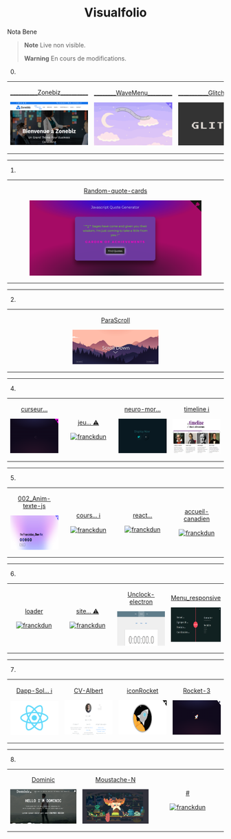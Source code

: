 # <h1 align="center">Visualfolio</h1>

Nota Bene

> **Note**
> Live non visible.
>
> **Warning**
> En cours de modifications.

0)
<!--////////////////////////////////// TABLE 0 \\\\\\\\\\\\\\\\\\\\\\\\\\\\\\\\\\\\\-->

<div align="center">
  <table>
	<tr width="#">  
	   <td width="#">	<!-- Zonebiz -->
		<p align="center"><a href="https://github.com/franckdun/zonebiz" target="_blank" rel="noreferrer">__________Zonebiz__________</a></p>
		<p align="center"><a href="https://franckdun.github.io/zonebiz/" target="_blank" rel="noreferrer"> <img src="https://github.com/franckdun/zonebiz/blob/main/images/readme.PNG" alt="franckdun" width="200" height="100"/></a></p>
           </td>
	   <td width="#">
		<p align="center"><a href="https://github.com/franckdun/Wave-Menu" target="_blank" rel="noreferrer">________WaveMenu_________</a></p>
		<p align="center"><a href="https://franckdun.github.io/Wave-Menu/" target="_blank" rel="noreferrer"><img align="center" src="https://github.com/franckdun/Wave-Menu/blob/main/img/readme1.PNG" width="200" height="100" alt="franckdun" /></a></p>
	   </td>
	   <td width="#">
		<p align="center"><a href="https://github.com/franckdun/Glitch" target="_blank" rel="noreferrer">___________Glitch___________</a></p>
		<p align="center"><a href="https://franckdun.github.io/Glitch/" target="_blank" rel="noreferrer"> <img align="center" src="https://github.com/franckdun/Glitch/blob/main/img/readme1.PNG" width="200" height="100" alt="franckdun" /></a></p>
	   </td>
           <td width="#">
		<p align="center"><a href="https://github.com/franckdun/leroy" target="_blank" rel="noreferrer">___________Leroy___________</a</p>
		<p align="center"><a href="https://franckdun.github.io/leroy/" target="_blank" rel="noreferrer"><img align="center" src="https://github.com/franckdun/leroy/blob/main/img/readme.PNG" width="200" height="100" alt="franckdun" /></a></p>
	   </td>
           <td width="#">
		<p align="center"><a href="https://github.com/franckdun/Super-dashgum" target="_blank" rel="noreferrer">___________Super___________</a></p> <p align="center"> <a href="https://franckdun.github.io/Super-dashgum/" target="_blank" rel="noreferrer"><img align="center" src="https://github.com/franckdun/Super-dashgum/blob/main/readme.PNG" width="200" height="100" alt="franckdun" /></a></p>
	   </td>
	   <td width="#"><p align="center"><a href="https://github.com/franckdun/responHomePage" target="_blank" rel="noreferrer">_______respon_______</a>⚠️</p><p align="center"><a href="https://franckdun.github.io/responHomePage/" target="_blank" rel="noreferrer"><img align="center" src="https://github.com/franckdun/responHomePage/blob/main/img/readme.PNG" width="200px" height="80px" alt="franckdun" /></a></p>
	   </td>
	   <td width="#"><p align="center"><a href="https://github.com/franckdun/Water-Ripple" target="_blank" rel="noreferrer">_________Water__________</a></p><p align="center"><a href="https://franckdun.github.io/water-Ripple" target="_blank" rel="noreferrer"><img align="center" src="https://github.com/franckdun/water-Ripple/blob/main/img/readme.PNG" width="200px" height="80px" alt="franckdun" /></a></p>
	  </td>
	   <td width="#">
		<p align="center"><a href="https://github.com/franckdun/3DMenu" target="_blank" rel="noreferrer">_________3DMenu_________</a></p>
		<p align="center"><a href="https://franckdun.github.io/3DMenu/" target="_blank" rel="noreferrer"><img align="center" src="https://github.com/franckdun/3DMenu/blob/main/img/readme02.PNG" width="200" height="100" alt="franckdun" /></a></p>
	   </td>
	   <td width="#">
	   <p align="center"><a href="https://github.com/franckdun/Bgd_gradient001" target="_blank" rel="noreferrer">_________Bgd_________</a></p>
	   <p align="center"><a href="https://franckdun.github.io/Bgd_gradient001/" target="_blank" rel="noreferrer"><img align="center" src="https://github.com/franckdun/Bgd_gradient001/blob/main/img/readme1.PNG" width="200" height="100" alt="franckdun" /></a></p>
	   </td>
	   <td width="#">
	   <p align="center"><a href="https://github.com/franckdun/github-corners" target="_blank" rel="noreferrer">_________githubcorners_________</a> </p>
	   <p align="center">
	   <a href="https://franckdun.github.io/github-corners/" target="_blank" rel="noreferrer"><img align="center" src="https://github.com/franckdun/github-corners/blob/master/img/readme.PNG" width="200" height="100" alt="franckdun" /></a></p>
	   </td>
	   <td width="#">
	   <p align="center"><a href="https://github.com/franckdun/button3DcodePen" target="_blank" rel="noreferrer">_________button3D_________</a></p>
	   <p align="center">
	   <a href="https://franckdun.github.io/button3DcodePen/" target="_blank" rel="noreferrer"><img align="center" src="https://github.com/franckdun/button3DcodePen/blob/main/src/README.PNG" width="200px" height="100px" alt="franckdun" /></a></p>
	   </td>
	   <td width="#">
	   <p align="center"><a href="https://github.com/franckdun/ParaScroll" target="_blank" rel="noreferrer">_________ParaScroll_________</a></p>
	   <p align="center"><a href="https://franckdun.github.io/ParaScroll/" target="_blank" rel="noreferrer"><img align="center" src="https://github.com/franckdun/ParaScroll/blob/main/img/readme.PNG" width="200" height="100" alt="franckdun" /></a></p>
	   </td>
           <td width="#">	<!-- Github -->
		<p align="center"><a href="https://github.com/franckdun/zonebiz" target="_blank" rel="noreferrer">_________*******_________</a></p>
		<p align="center"><a href="#" target="_blank" rel="noreferrer"> <img align="#" src="https://github.com/franckdun/Img-Banck/blob/main/img/github.svg" width="#" height="100" alt="franckdun" /> </a></p>
           </td>
           <td width="#">	<!-- Github -->
		<p align="center"><a href="https://github.com/franckdun/zonebiz" target="_blank" rel="noreferrer">_________*******_________</a></p>
		<p align="center"><a href="#" target="_blank" rel="noreferrer"> <img align="#" src="https://github.com/franckdun/Img-Banck/blob/main/img/github.svg" width="#" height="100" alt="franckdun" /> </a></p>
           </td>
           <td width="#">	<!-- Github -->
		<p align="center"><a href="https://github.com/franckdun/zonebiz" target="_blank" rel="noreferrer">_________*******_________</a></p>
		<p align="center"><a href="#" target="_blank" rel="noreferrer"> <img align="#" src="https://github.com/franckdun/Img-Banck/blob/main/img/github.svg" width="#" height="100" alt="franckdun" /> </a></p>
           </td>
           <td width="#">	<!-- Github -->
		<p align="center"><a href="https://github.com/franckdun/zonebiz" target="_blank" rel="noreferrer">_________*******_________</a></p>
		<p align="center"><a href="#" target="_blank" rel="noreferrer"> <img align="#" src="https://github.com/franckdun/Img-Banck/blob/main/img/github.svg" width="#" height="100" alt="franckdun" /> </a></p>
           </td>
           <td width="#">	<!-- Github -->
		<p align="center"><a href="https://github.com/franckdun/zonebiz" target="_blank" rel="noreferrer">_________*******_________</a></p>
		<p align="center"><a href="#" target="_blank" rel="noreferrer"> <img align="#" src="https://github.com/franckdun/Img-Banck/blob/main/img/github.svg" width="#" height="100" alt="franckdun" /> </a></p>
           </td>
           <td width="#">	<!-- Github -->
		<p align="center"><a href="https://github.com/franckdun/zonebiz" target="_blank" rel="noreferrer">_________*******_________</a></p>
		<p align="center"><a href="#" target="_blank" rel="noreferrer"> <img align="#" src="https://github.com/franckdun/Img-Banck/blob/main/img/github.svg" width="#" height="100" alt="franckdun" /> </a></p>
           </td>                 
    </tr>
 </table>
</div>

---
<!--////////////////////////////////// TABLE 1 \\\\\\\\\\\\\\\\\\\\\\\\\\\\\\\\\\\\\-->
1) 
<div align="center">
	<table>
		<tr width="100%">
			<td width="25%">
				<p align="center"><a href="https://github.com/franckdun/Random-quote-cards" target="_blank" rel="noreferrer">Random-quote-cards</a>
				</p>
				<p align="center">
					<a href="https://franckdun.github.io/Random-quote-cards/" target="_blank" rel="noreferrer">
						<img align="center" src="https://github.com/franckdun/Random-quote-cards/blob/main/img/readme3.PNG"
							width="400" height="#" alt="franckdun" /></a>
				</p>
			</td>
                        </tr>
	</table>
</div>

---

2) 
<!--////////////////////////////////// TABLE 2 \\\\\\\\\\\\\\\\\\\\\\\\\\\\\\\\\\\\\-->
<div align="center">
	<table>
		<tr width="100%">
			<td width="25%">
				<p align="center"><a href="https://github.com/franckdun/ParaScroll" target="_blank"
						rel="noreferrer">ParaScroll</a></p>
				<p align="center">
					<a href="https://franckdun.github.io/ParaScroll/" target="_blank" rel="noreferrer">
						<img align="center" src="https://github.com/franckdun/ParaScroll/blob/main/img/readme.PNG"
							width="200px" height="80px" alt="franckdun" /></a>
				</p>
			</td>
		</tr>
	</table>
</div>

---

4)
<!--////////////////////////////////// TABLE 4 \\\\\\\\\\\\\\\\\\\\\\\\\\\\\\\\\\\\\-->
<div align="center">
	<table>
		<tr width="100%">
			<td width="25%">
				<p align="center"><a href="https://github.com/franckdun/curseur-perso" target="_blank"
						rel="noreferrer">curseur...</a></p>
				<p align="center">
					<a href="https://franckdun.github.io/curseur-perso/" target="_blank" rel="noreferrer">
						<img align="center"
							src="https://github.com/franckdun/curseur-perso/blob/main/src/img/README.PNG"
							width="200px" height="80px" alt="franckdun" /></a>
				</p>
			</td>
			<td width="25%">
				<p align="center"><a href="https://github.com/franckdun/jeu-de-devinette" target="_blank"
						rel="noreferrer">jeu... ⚠️</a></p>
				<p align="center">
					<a href="https://franckdun.github.io/jeu-de-devinette/" target="_blank" rel="noreferrer">
						<img align="center"
							src="https://user-images.githubusercontent.com/40036047/168306592-3b653d14-901c-4d0d-8cb3-957937ae6284.PNG"
							width="200px" height="80px" alt="franckdun" /></a>
				</p>
			</td>
			<td width="25%">
				<p align="center"><a href="https://github.com/franckdun/neuro-morphisme" target="_blank"
						rel="noreferrer">neuro-mor...</a></p>
				<p align="center">
					<a href="https://franckdun.github.io/neuro-morphisme" rel="noreferrer">
						<img align="center"
							src="https://github.com/franckdun/neuro-morphisme/blob/main/src/css/bouton.PNG"
							width="200px" height="80px" alt="franckdun" /></a>
				</p>
			</td>
			<td width="25%">
				<p align="center"><a href="https://github.com/franckdun/timeline" target="_blank"
						rel="noreferrer">timeline ℹ️</a></p>
				<p align="center">
					<a href="https://franckdun.github.io/timeline" target="_blank" rel="noreferrer">
						<img align="center" src="https://github.com/franckdun/timeline/blob/main/img/Classiques.PNG"
							width="200px" height="80px" alt="franckdun" /></a>
				</p>
			</td>
		</tr>
	</table>
</div>

--- 
5)
<!--////////////////////////////////// TABLE 5 \\\\\\\\\\\\\\\\\\\\\\\\\\\\\\\\\\\\\-->
<div align="center">
	<table>
		<tr>
			<td width="25%">
				<p align="center"><a href="https://github.com/franckdun/002_Anim-texte-js" 
				rel="noreferrer">002_Anim-texte-js</a></p>
				<p align="center"><a href="https://franckdun.github.io/002_Anim-texte-js/"  rel="noreferrer">
				<img align="center" src="https://github.com/franckdun/002_Anim-texte-js/blob/main/img/AnimReact1.PNG"
				width="200px" height="80px" alt="franckdun" /></a>
				</p>
			</td>
			<td width="25%">
				<p align="center"><a href="https://github.com/franckdun/cours-react-1" rel="noreferrer">cours... ℹ️</a></p>
				<p align="center"><a href="https://github.com/franckdun/cours-react-1" 
				rel="noreferrer">
				<img align="center" src="https://user-images.githubusercontent.com/40036047/169093863-fbe8a43c-ae11-4d0e-8a8a-36a230efc3ec.PNG"
				width="200px" height="80px" alt="franckdun" /></a>
				</p>
			</td>
			<td width="25%">
				<p align="center"><a href="https://github.com/franckdun/react-deploy-001"
				rel="noreferrer">react...</a></p>
				<p align="center"><a href="https://franckdun.github.io/react-deploy-001/" 
				rel="noreferrer">
				<img align="center" src="https://github.com/franckdun/react-deploy-001/blob/main/img/readme.PNG" width="200px" height="80px" alt="franckdun" /></a>
				</p>
			</td>
			<td width="25%">
				<p align="center"><a href="https://github.com/franckdun/accueil-canadien"
				rel="noreferrer">accueil-canadien</a></p>
				<p align="center"><a href="https://franckdun.github.io/accueil-canadien/"
				rel="noreferrer">
				<img align="center" src="https://user-images.githubusercontent.com/40036047/167667895-54ec707c-0681-4096-83df-7f92346f0b4b.PNG"
				width="200px" height="80px" alt="franckdun" /></a>
				</p>
			</td>
		</tr>
	</table>
</div>

--- 
6)
<!--////////////////////////////////// TABLE 6 \\\\\\\\\\\\\\\\\\\\\\\\\\\\\\\\\\\\\-->
<div align="center">
	<table>
		<tr>
			<td width="25%">
				<p align="center"><a href="https://github.com/franckdun/loader_001" target="_blank"
						rel="noreferrer">loader</a></p>
				<p align="center">
					<a href="https://franckdun.github.io/loader_001/" target="_blank" rel="noreferrer">
						<img align="center"
							src="https://user-images.githubusercontent.com/40036047/167878838-b5ff0516-fa29-466d-a143-e93d887faa30.PNG"
							width="200px" height="80px" alt="franckdun" /></a>
				</p>
			</td>
			<td width="25%">
				<p align="center"><a href="https://github.com/franckdun/site-portefolio-001" target="_blank"
						rel="noreferrer">site... ⚠️</a></p>
				<p align="center">
					<a href="https://github.com/franckdun/site-portefolio" target="_blank" rel="noreferrer">
						<img align="center"
							src="https://user-images.githubusercontent.com/40036047/168304238-b2a6d872-a31e-452d-aeb4-825a26ff0b95.PNG"
							width="200px" height="80px" alt="franckdun" /></a>
				</p>
			</td>
			<td width="25%">
				<p align="center"><a href="https://github.com/franckdun/Unclock-electron" target="_blank"
						rel="noreferrer">Unclock-electron</a></p>
				<p align="center">
					<a href="https://franckdun.github.io/Unclock-electron/" target="_blank" rel="noreferrer">
						<img align="center"
							src="https://github.com/franckdun/Unclock-electron/blob/main/img/readme.PNG" 
							width="200px" height="80px" alt="franckdun" /></a>
				</p>
			</td>
			<td width="25%">
				<p align="center"><a href="https://github.com/franckdun/Menu_responsive_002" target="_blank"
						rel="noreferrer">Menu_responsive</a></p>
				<p align="center">
					<a href="https://franckdun.github.io/Menu_responsive_002" target="_blank" rel="noreferrer">
						<img align="center"
							src="https://github.com/franckdun/Menu_responsive_002/blob/main/img/readme.PNG"
							width="200px" height="80px" alt="franckdun" /></a>
				</p>
			</td>
		</tr>
	</table>
</div>

--- 
7)
<!--////////////////////////////////// TABLE 7 \\\\\\\\\\\\\\\\\\\\\\\\\\\\\\\\\\\\\-->
<div align="center">
	<table>
		<tr>
			<td width="25%">
				<p align="center">
					<a href="https://github.com/franckdun/005-Dapp-Solidity-React-JS" target="_blank" rel="noreferrer">Dapp-Sol... ℹ️</a></p>
				<p align="center"><a href="https://github.com/franckdun/005-Dapp-Solidity-React-JS" target="_blank"
				rel="noreferrer">
							<img align="center"
							src="https://github.com/franckdun/005-Dapp-Solidity-React-JS/blob/main/react-app/src/logo.svg" width="200px" height="80px" alt="franckdun" /></a>
				</p>
			</td>
			<td width="25%">
				<p align="center"><a href="https://github.com/franckdun/CV-Albert" target="_blank"
						rel="noreferrer">CV-Albert</a>
				</p>
				<p align="center">
					<a href="https://franckdun.github.io/CV-Albert/" target="_blank" rel="noreferrer">
							<img align="center" src="https://github.com/franckdun/CV-Albert/blob/main/img/README.PNG"
							width="200px" height="80px" alt="franckdun" /></a>
				</p>
			</td>
			<td width="25%">
				<p align="center"><a href="https://github.com/franckdun/iconRocket" target="_blank"
						rel="noreferrer">iconRocket</a>
				</p>
				<p align="center">
					<a href="https://github.com/franckdun/iconRocket" target="_blank" rel="noreferrer">
							<img align="center" src="https://github.com/franckdun/iconRocket/blob/main/img/readme1.PNG" width="200px" height="80px" alt="franckdun" /></a>
				</p>
			</td>
			<td width="25%">
				<p align="center"><a href="https://github.com/franckdun/Rocket-3" target="_blank" rel="noreferrer">Rocket-3</a>
				</p>
				<p align="center">
					<a href="https://franckdun.github.io/Rocket-3/" target="_blank" rel="noreferrer">
							<img align="center" src="https://github.com/franckdun/Rocket-3/blob/main/img/readme2.PNG" width="200px" height="80px" alt="franckdun" /></a>
				</p>
			</td>
		</tr>
	</table>
</div>

--- 
8)
<!--////////////////////////////////// TABLE 8 \\\\\\\\\\\\\\\\\\\\\\\\\\\\\\\\\\\\\-->
<div align="center">
	<table>
		<tr width="100%">
			<td width="25%">
				<p align="center"><a href="https://github.com/franckdun/Dominic" target="_blank"
						rel="noreferrer">Dominic</a></p>
				<p align="center">
					<a href="https://franckdun.github.io/Dominic/" target="_blank" rel="noreferrer">
						<img align="center" src="https://github.com/franckdun/Dominic/blob/main/images/readme1.PNG"
							width="200px" height="80px" alt="franckdun" /></a>
				</p>
			</td>
			<td width="25%">
				<p align="center"><a href="https://github.com/franckdun/Moustache-Nounou" target="_blank"
						rel="noreferrer">Moustache-N</a></p>
				<p align="center">
					<a href="https://franckdun.github.io/Moustache-Nounou/" target="_blank" rel="noreferrer">
						<img align="center" src="https://github.com/franckdun/Moustache-Nounou/blob/main/img/readme.PNG"
							width="200px" height="80px" alt="franckdun" /></a>
				</p>
			</td>
			<td width="25%">
				<p align="center"><a href="https://github.com/franckdun/" target="_blank" rel="noreferrer">#</a></p>
						<p align="center">
							<a href="https://github.com/franckdun/" target="_blank" rel="noreferrer">
								<img align="center" src="https://github.com/franckdun/Img-Banck/blob/main/img/github.svg"
									width="200px" height="80px" alt="franckdun" /></a>
						</p>
			</td>
		</tr>
	</table>
</div>



























